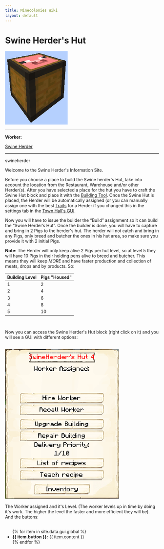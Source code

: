 ```yaml
---
title: Minecolonies Wiki
layout: default
---
```

# Swine Herder's Hut

<div class="infobox box text-center">
    <img src="../../assets/images/buildings/swineherder_block.png" alt="Swine Herder's Hut" />
    <hr />
    <div class="row section-text text-left">
        <div class="col">
        <p><strong>Worker:</strong></p>
        </div>
        <div class="col">
        <p><a href="../workers/swineherder">Swine Herder</a></p>
        </div>
    </div>
    <hr />
    <recipe>swineherder</recipe>
</div>

Welcome to the Swine Herder's Information Site.

Before you choose a place to build the Swine herder's Hut, take into account the location from the Restaurant, Warehouse and/or other Herder(s). After you have selected a place for the hut you have to craft the Swine Hut block and place it with the [Building Tool](../items/buildingtool). Once the Swine Hut is placed, the Herder will be automatically assigned (or you can manually assign one with the best [Traits](../systems/workerinfo) for a Herder if you changed this in the settings tab in the [Town Hall's GUI](../../source/buildings/townhall).

Now you will have to issue the builder the “Build” assignment so it can build the “Swine Herder’s Hut”. Once the builder is done, you will have to capture and bring in 2 Pigs to the herder's hut. The herder will not catch and bring in any Pigs, only breed and butcher the ones in his hut area, so make sure you provide it with 2 initial Pigs.

**Note:** The Herder will only keep alive 2 Pigs per hut level, so at level 5 they will have 10 Pigs in their holding pens alive to breed and butcher. This means they will keep *MORE* and have faster production and collection of meats, drops and by products. So:


| Building Level | Pigs "Housed" |
| ----- | ----- |
| 1 | 2 |
| 2 | 4 |
| 3 | 6 |
| 4 | 8 |
| 5 | 10 |

<br>

Now you can access the Swine Herder's Hut block (right click on it) and you will see a GUI with different options:

<br>
<div class="row">
  <div class="col-sm-12 col-md">
    <img src="../../assets/images/gui/swine_gui.png" class="img-fluid mx-auto" alt="Herder GUI">
  </div>
  <div class="col-sm-12 col-md">
    <p>The Worker assigned and it's Level. (The worker levels up in time by doing it's work. The higher the level the faster and more efficient they will be). And the buttons:</p>
    <ul><br>
      {% for item in site.data.gui.global %}
        <li><strong>{{ item.button }}:</strong> {{ item.content }}</li>
      {% endfor %}
    </ul>
  </div>
</div>
<br><br>
